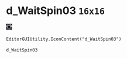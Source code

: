 # d_WaitSpin03 `16x16`
<img src="/img/d_WaitSpin03.png" width=16 height=16>

``` CSharp
EditorGUIUtility.IconContent("d_WaitSpin03")
```
```
d_WaitSpin03
```
